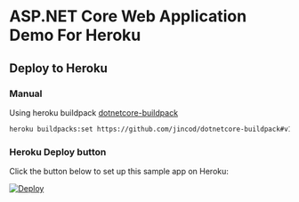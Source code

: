 # ASP.NET Core Web Application Demo For Heroku

## Deploy to Heroku

### Manual

Using heroku buildpack [dotnetcore-buildpack](https://github.com/jincod/dotnetcore-buildpack)

```bash
heroku buildpacks:set https://github.com/jincod/dotnetcore-buildpack#v1.0.4
```

### Heroku Deploy button

Click the button below to set up this sample app on Heroku:

[![Deploy](https://www.herokucdn.com/deploy/button.svg)](https://heroku.com/deploy?template=https://github.com/anpsoft/dotnetcore-heroku-deploy)
